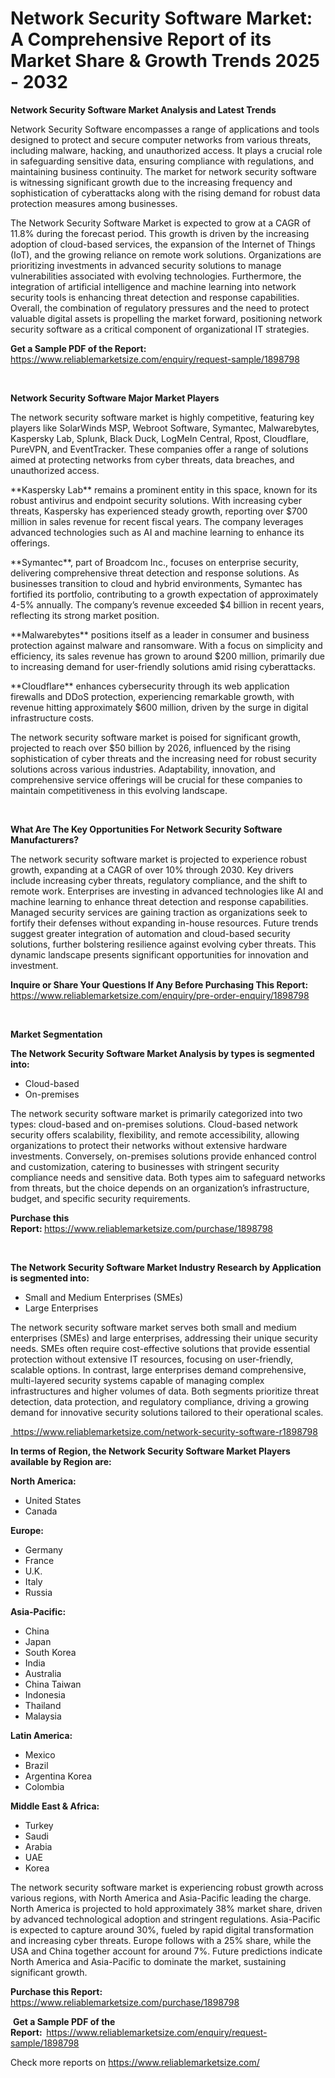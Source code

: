<p><h1>Network Security Software Market: A Comprehensive Report of its Market Share & Growth Trends 2025 - 2032</h1></p><p><strong>Network Security Software Market Analysis and Latest Trends</strong></p>
<p><p>Network Security Software encompasses a range of applications and tools designed to protect and secure computer networks from various threats, including malware, hacking, and unauthorized access. It plays a crucial role in safeguarding sensitive data, ensuring compliance with regulations, and maintaining business continuity. The market for network security software is witnessing significant growth due to the increasing frequency and sophistication of cyberattacks along with the rising demand for robust data protection measures among businesses.</p><p>The Network Security Software Market is expected to grow at a CAGR of 11.8% during the forecast period. This growth is driven by the increasing adoption of cloud-based services, the expansion of the Internet of Things (IoT), and the growing reliance on remote work solutions. Organizations are prioritizing investments in advanced security solutions to manage vulnerabilities associated with evolving technologies. Furthermore, the integration of artificial intelligence and machine learning into network security tools is enhancing threat detection and response capabilities. Overall, the combination of regulatory pressures and the need to protect valuable digital assets is propelling the market forward, positioning network security software as a critical component of organizational IT strategies.</p></p>
<p><strong>Get a Sample PDF of the Report:&nbsp;</strong> <a href="https://www.reliablemarketsize.com/enquiry/request-sample/1898798?utm_campaign=3120&utm_medium=2&utm_source=Github&utm_content=ia&utm_term=09032025&utm_id=network-security-software">https://www.reliablemarketsize.com/enquiry/request-sample/1898798</a></p>
<p>&nbsp;</p>
<p><strong>Network Security Software Major Market Players</strong></p>
<p><p>The network security software market is highly competitive, featuring key players like SolarWinds MSP, Webroot Software, Symantec, Malwarebytes, Kaspersky Lab, Splunk, Black Duck, LogMeIn Central, Rpost, Cloudflare, PureVPN, and EventTracker. These companies offer a range of solutions aimed at protecting networks from cyber threats, data breaches, and unauthorized access.</p><p>**Kaspersky Lab** remains a prominent entity in this space, known for its robust antivirus and endpoint security solutions. With increasing cyber threats, Kaspersky has experienced steady growth, reporting over $700 million in sales revenue for recent fiscal years. The company leverages advanced technologies such as AI and machine learning to enhance its offerings.</p><p>**Symantec**, part of Broadcom Inc., focuses on enterprise security, delivering comprehensive threat detection and response solutions. As businesses transition to cloud and hybrid environments, Symantec has fortified its portfolio, contributing to a growth expectation of approximately 4-5% annually. The company’s revenue exceeded $4 billion in recent years, reflecting its strong market position.</p><p>**Malwarebytes** positions itself as a leader in consumer and business protection against malware and ransomware. With a focus on simplicity and efficiency, its sales revenue has grown to around $200 million, primarily due to increasing demand for user-friendly solutions amid rising cyberattacks.</p><p>**Cloudflare** enhances cybersecurity through its web application firewalls and DDoS protection, experiencing remarkable growth, with revenue hitting approximately $600 million, driven by the surge in digital infrastructure costs.</p><p>The network security software market is poised for significant growth, projected to reach over $50 billion by 2026, influenced by the rising sophistication of cyber threats and the increasing need for robust security solutions across various industries. Adaptability, innovation, and comprehensive service offerings will be crucial for these companies to maintain competitiveness in this evolving landscape.</p></p>
<p>&nbsp;</p>
<p><strong>What Are The Key Opportunities For Network Security Software Manufacturers?</strong></p>
<p><p>The network security software market is projected to experience robust growth, expanding at a CAGR of over 10% through 2030. Key drivers include increasing cyber threats, regulatory compliance, and the shift to remote work. Enterprises are investing in advanced technologies like AI and machine learning to enhance threat detection and response capabilities. Managed security services are gaining traction as organizations seek to fortify their defenses without expanding in-house resources. Future trends suggest greater integration of automation and cloud-based security solutions, further bolstering resilience against evolving cyber threats. This dynamic landscape presents significant opportunities for innovation and investment.</p></p>
<p><strong>Inquire or Share Your Questions If Any Before Purchasing This Report:</strong> <a href="https://www.reliablemarketsize.com/enquiry/pre-order-enquiry/1898798?utm_campaign=3120&utm_medium=2&utm_source=Github&utm_content=ia&utm_term=09032025&utm_id=network-security-software">https://www.reliablemarketsize.com/enquiry/pre-order-enquiry/1898798</a></p>
<p>&nbsp;</p>
<p><strong>Market Segmentation</strong></p>
<p><strong>The Network Security Software Market Analysis by types is segmented into:</strong></p>
<p><ul><li>Cloud-based</li><li>On-premises</li></ul></p>
<p><p>The network security software market is primarily categorized into two types: cloud-based and on-premises solutions. Cloud-based network security offers scalability, flexibility, and remote accessibility, allowing organizations to protect their networks without extensive hardware investments. Conversely, on-premises solutions provide enhanced control and customization, catering to businesses with stringent security compliance needs and sensitive data. Both types aim to safeguard networks from threats, but the choice depends on an organization’s infrastructure, budget, and specific security requirements.</p></p>
<p><strong>Purchase this Report:&nbsp;</strong><a href="https://www.reliablemarketsize.com/purchase/1898798?utm_campaign=3120&utm_medium=2&utm_source=Github&utm_content=ia&utm_term=09032025&utm_id=network-security-software">https://www.reliablemarketsize.com/purchase/1898798</a></p>
<p>&nbsp;</p>
<p><strong>The Network Security Software Market Industry Research by Application is segmented into:</strong></p>
<p><ul><li>Small and Medium Enterprises (SMEs)</li><li>Large Enterprises</li></ul></p>
<p><p>The network security software market serves both small and medium enterprises (SMEs) and large enterprises, addressing their unique security needs. SMEs often require cost-effective solutions that provide essential protection without extensive IT resources, focusing on user-friendly, scalable options. In contrast, large enterprises demand comprehensive, multi-layered security systems capable of managing complex infrastructures and higher volumes of data. Both segments prioritize threat detection, data protection, and regulatory compliance, driving a growing demand for innovative security solutions tailored to their operational scales.</p></p>
<p><a href="https://www.reliablemarketsize.com/network-security-software-r1898798?utm_campaign=3120&utm_medium=2&utm_source=Github&utm_content=ia&utm_term=09032025&utm_id=network-security-software">&nbsp;https://www.reliablemarketsize.com/network-security-software-r1898798</a></p>
<p><strong>In terms of Region, the Network Security Software Market Players available by Region are:</strong></p>
<p>
    <p> <strong> North America: </strong>
        <ul>
            <li>United States</li>
            <li>Canada</li>
        </ul>
        </p> 
    <p> <strong> Europe: </strong>
        <ul>
            <li>Germany</li>
            <li>France</li>
            <li>U.K.</li>
            <li>Italy</li>
            <li>Russia</li>
        </ul>
        </p> 
    <p> <strong> Asia-Pacific: </strong>
        <ul>
            <li>China</li>
            <li>Japan</li>
            <li>South Korea</li>
            <li>India</li>
            <li>Australia</li>
            <li>China Taiwan</li>
            <li>Indonesia</li>
            <li>Thailand</li>
            <li>Malaysia</li>
        </ul>
        </p> 
    <p> <strong> Latin America: </strong>
        <ul>
            <li>Mexico</li>
            <li>Brazil</li>
            <li>Argentina Korea</li>
            <li>Colombia</li>
        </ul>
        </p> 
    <p> <strong> Middle East & Africa: </strong>
        <ul>
            <li>Turkey</li>
            <li>Saudi</li>
            <li>Arabia</li>
            <li>UAE</li>
            <li>Korea</li>
        </ul>
    </p>
    </p>
<p><p>The network security software market is experiencing robust growth across various regions, with North America and Asia-Pacific leading the charge. North America is projected to hold approximately 38% market share, driven by advanced technological adoption and stringent regulations. Asia-Pacific is expected to capture around 30%, fueled by rapid digital transformation and increasing cyber threats. Europe follows with a 25% share, while the USA and China together account for around 7%. Future predictions indicate North America and Asia-Pacific to dominate the market, sustaining significant growth.</p></p>
<p><strong>Purchase this Report: </strong><a href="https://www.reliablemarketsize.com/purchase/1898798?utm_campaign=3120&utm_medium=2&utm_source=Github&utm_content=ia&utm_term=09032025&utm_id=network-security-software">https://www.reliablemarketsize.com/purchase/1898798</a></p>
<p>&nbsp;<strong>Get a Sample PDF of the Report:&nbsp;&nbsp;</strong><a href="https://www.reliablemarketsize.com/enquiry/request-sample/1898798?utm_campaign=3120&utm_medium=2&utm_source=Github&utm_content=ia&utm_term=09032025&utm_id=network-security-software">https://www.reliablemarketsize.com/enquiry/request-sample/1898798</a></p>
<p><strong></strong></p>
<p>Check more reports on <a href="https://www.reliablemarketsize.com/?utm_campaign=3120&utm_medium=2&utm_source=Github&utm_content=ia&utm_term=09032025&utm_id=network-security-software">https://www.reliablemarketsize.com/</a></p>